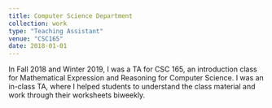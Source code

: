 ```yaml
---
title: Computer Science Department
collection: work
type: "Teaching Assistant"
venue: "CSC165"
date: 2018-01-01
---
```


In Fall 2018 and Winter 2019, I was a TA for CSC 165, an introduction class for Mathematical Expression and Reasoning for Computer Science.
I was an in-class TA, where I helped students to understand the class material and work through their worksheets biweekly.